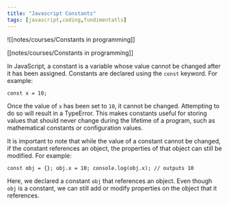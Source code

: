 ```yaml
---
title: "Javascript Constants"
tags: [javascript,coding,fundimentatls]
---
```


![[notes/courses/Constants in programming]]

[[notes/courses/Constants in programming]]


In JavaScript, a constant is a variable whose value cannot be changed after it has been assigned. Constants are declared using the `const` keyword. For example:

`const x = 10;`

Once the value of `x` has been set to `10`, it cannot be changed. Attempting to do so will result in a TypeError. This makes constants useful for storing values that should never change during the lifetime of a program, such as mathematical constants or configuration values.

It is important to note that while the value of a constant cannot be changed, if the constant references an object, the properties of that object can still be modified. For example:


`const obj = {}; obj.x = 10; console.log(obj.x); // outputs 10`

Here, we declared a constant `obj` that references an object. Even though `obj` is a constant, we can still add or modify properties on the object that it references.